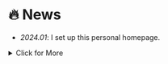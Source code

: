# 🔥 News
- *2024.01*: I set up this personal homepage.
<details>
<summary markdown="span">Click for More</summary>
<ul>
<li> <i>2022.06</i>:  One paper is accepted in my dream. </li>
</ul>
</details>
